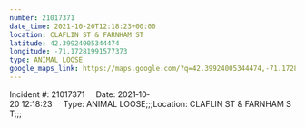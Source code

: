 ```yaml
---
number: 21017371
date_time: 2021-10-20T12:18:23+00:00
location: CLAFLIN ST & FARNHAM ST
latitude: 42.39924005344474
longitude: -71.17281991577373
type: ANIMAL LOOSE
google_maps_link: https://maps.google.com/?q=42.39924005344474,-71.17281991577373
---
```


Incident #: 21017371     Date: 2021‐10‐20 12:18:23     Type: ANIMAL LOOSE;;;Location: CLAFLIN ST & FARNHAM ST;;;
